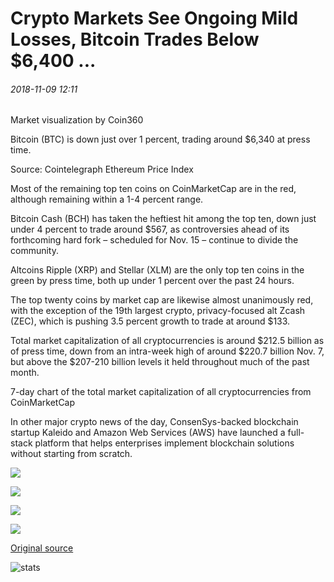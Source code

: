 # Crypto Markets See Ongoing Mild Losses, Bitcoin Trades Below $6,400 ...

###### 2018-11-09 12:11

Market visualization by Coin360

Bitcoin (BTC) is down just over 1 percent, trading around $6,340 at press time.

Source: Cointelegraph Ethereum Price Index

Most of the remaining top ten coins on CoinMarketCap are in the red, although remaining within a 1-4 percent range.

Bitcoin Cash (BCH) has taken the heftiest hit among the top ten, down just under 4 percent to trade around $567, as controversies ahead of its forthcoming hard fork – scheduled for Nov. 15 – continue to divide the community.

Altcoins Ripple (XRP) and Stellar (XLM) are the only top ten coins in the green by press time, both up under 1 percent over the past 24 hours.

The top twenty coins by market cap are likewise almost unanimously red, with the exception of the 19th largest crypto, privacy-focused alt Zcash (ZEC), which is pushing 3.5 percent growth to trade at around $133.

Total market capitalization of all cryptocurrencies is around $212.5 billion as of press time, down from an intra-week high of around $220.7 billion Nov. 7, but above the $207-210 billion levels it held throughout much of the past month.

7-day chart of the total market capitalization of all cryptocurrencies from CoinMarketCap

In other major crypto news of the day, ConsenSys-backed blockchain startup Kaleido and Amazon Web Services (AWS) have launched a full-stack platform that helps enterprises implement blockchain solutions without starting from scratch.

![](https://s3.cointelegraph.com/storage/uploads/view/a9999d553d92efb7f256f0f63c751032.png)

![](https://s3.cointelegraph.com/storage/uploads/view/229185d5716473cea2b26a46d9541b64.png)

![](https://s3.cointelegraph.com/storage/uploads/view/5b30d19ded874676a859d2a8fb930027.png)

![](https://s3.cointelegraph.com/storage/uploads/view/20b3f8b2211c6e0410b27aedd59c8107.png)

[Original source](https://cointelegraph.com/news/crypto-markets-see-ongoing-mild-losses-bitcoin-trades-below-6-400)

![stats](https://c.statcounter.com/11760860/0/a89fa40b/1/ "stats")